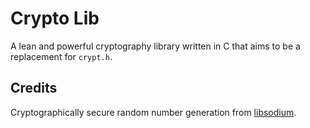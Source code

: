 <!-- [![Gitpod ready-to-code](https://img.shields.io/badge/Gitpod-ready--to--code-blue?logo=gitpod)](https://gitpod.io/#https://github.com/sandkoan/cryptolib) -->

# Crypto Lib

A lean and powerful cryptography library written in C that aims to be a replacement for `crypt.h`. 

## Credits
Cryptographically secure random number generation from [libsodium](https://github.com/jedisct1/libsodium).
